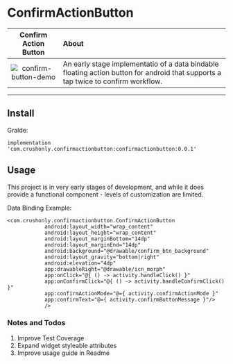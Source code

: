 # ConfirmActionButton

| Confirm Action Button | About |
|:-------------------:|:------|
| ![confirm-button-demo](https://user-images.githubusercontent.com/5419021/34921044-b2449924-f94a-11e7-82b2-64e314e78589.gif) | An early stage implementatio of a data bindable floating action button for android that supports a tap twice to confirm workflow.

---


## Install

Gralde:

```implementation 'com.crushonly.confirmactionbutton:confirmactionbutton:0.0.1'```

## Usage
This project is in very early stages of development, and while it does provide a functional component - levels of customization are limited. 

Data Binding Example: 

```
<com.crushonly.confirmactionbutton.ConfirmActionButton
            android:layout_width="wrap_content"
            android:layout_height="wrap_content"
            android:layout_marginBottom="14dp"
            android:layout_marginEnd="14dp"
            android:background="@drawable/confirm_btn_background"
            android:layout_gravity="bottom|right"
            android:elevation="4dp"
            app:drawableRight="@drawable/icn_morph"
            app:onClick="@{ () -> activity.handleClick() }"
            app:onConfirmClick="@{ () -> activity.handleConfirmClick() }"
            app:confirmActionMode="@={ activity.confirmActionMode }"
            app:confirmText="@={ activity.confirmButtonMessage }"/>
            />
```


### Notes and Todos

1. Improve Test Coverage
2. Expand widget styleable attributes
3. Improve usage guide in Readme
